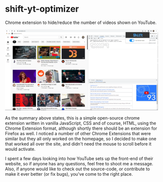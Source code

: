 # shift-yt-optimizer
Chrome extension to hide/reduce the number of videos shown on YouTube.

![screenshot of shift-yt-optimizer in use](./screenshots/shift_yt_screenshot2.png)

As the summary above states, this is a simple open-source chrome extension written in vanilla JavaScript, CSS and of course, HTML, using the Chrome Extension format, although shortly there should be an extension for Firefox as well. I noticed a number of other Chrome Extensions that were similar but they all only worked on the homepage, so I decided to make one that worked all over the site, and didn't need the mouse to scroll before it would activate.

I spent a few days looking into how YouTube sets up the front-end of their website, so if anyone has any questions, feel free to shoot me a message. Also, if anyone would like to check out the source-code, or contribute to make it ever better (or fix bugs), you've come to the right place.
